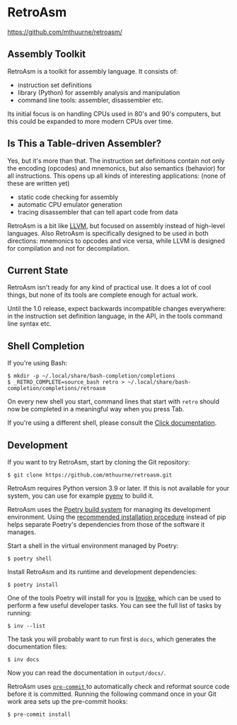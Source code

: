 RetroAsm
========

<https://github.com/mthuurne/retroasm/>

Assembly Toolkit
----------------

RetroAsm is a toolkit for assembly language. It consists of:

- instruction set definitions
- library (Python) for assembly analysis and manipulation
- command line tools: assembler, disassembler etc.

Its initial focus is on handling CPUs used in 80's and 90's computers, but this could be expanded to more modern CPUs over time.

Is This a Table-driven Assembler?
---------------------------------

Yes, but it's more than that. The instruction set definitions contain not only the encoding (opcodes) and mnemonics, but also semantics (behavior) for all instructions. This opens up all kinds of interesting applications: (none of these are written yet)

- static code checking for assembly
- automatic CPU emulator generation
- tracing disassembler that can tell apart code from data

RetroAsm is a bit like [LLVM](https://llvm.org/), but focused on assembly instead of high-level languages. Also RetroAsm is specifically designed to be used in both directions: mnemonics to opcodes and vice versa, while LLVM is designed for compilation and not for decompilation.

Current State
-------------

RetroAsm isn't ready for any kind of practical use. It does a lot of cool things, but none of its tools are complete enough for actual work.

Until the 1.0 release, expect backwards incompatible changes everywhere: in the instruction set definition language, in the API, in the tools command line syntax etc.

Shell Completion
----------------

If you're using Bash:

    $ mkdir -p ~/.local/share/bash-completion/completions
    $ _RETRO_COMPLETE=source_bash retro > ~/.local/share/bash-completion/completions/retroasm

On every new shell you start, command lines that start with `retro` should now be completed in a meaningful way when you press Tab.

If you're using a different shell, please consult the [Click documentation](https://click.palletsprojects.com/en/7.x/bashcomplete/).

Development
-----------

If you want to try RetroAsm, start by cloning the Git repository:

    $ git clone https://github.com/mthuurne/retroasm.git

RetroAsm requires Python version 3.9 or later. If this is not available for your system, you can use for example [pyenv](https://github.com/pyenv/pyenv) to build it.

RetroAsm uses the [Poetry build system](https://python-poetry.org/) for managing its development environment. Using the [recommended installation procedure](https://python-poetry.org/docs/#installation) instead of pip helps separate Poetry's dependencies from those of the software it manages.

Start a shell in the virtual environment managed by Poetry:

    $ poetry shell

Install RetroAsm and its runtime and development dependencies:

    $ poetry install

One of the tools Poetry will install for you is [Invoke](https://www.pyinvoke.org/), which can be used to perform a few useful developer tasks. You can see the full list of tasks by running:

    $ inv --list

The task you will probably want to run first is `docs`, which generates the documentation files:

    $ inv docs

Now you can read the documentation in `output/docs/`.

RetroAsm uses [`pre-commit` ](https://pre-commit.com/) to automatically check and reformat source code before it is committed. Running the following command once in your Git work area sets up the pre-commit hooks:

    $ pre-commit install
